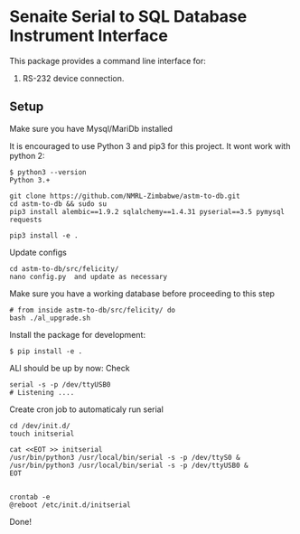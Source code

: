 # Senaite Serial to SQL Database Instrument Interface

This package provides a command line interface for:
1. RS-232 device connection.


## Setup

Make sure you have Mysql/MariDb installed

It is encouraged to use Python 3 and pip3 for this project. It wont work with python 2:

    $ python3 --version
    Python 3.+
    
    git clone https://github.com/NMRL-Zimbabwe/astm-to-db.git
    cd astm-to-db && sudo su
    pip3 install alembic==1.9.2 sqlalchemy==1.4.31 pyserial==3.5 pymysql requests
   
    pip3 install -e .
    
    
Update configs 

    cd astm-to-db/src/felicity/
    nano config.py  and update as necessary


Make sure you have a working database before proceeding to this step

    # from inside astm-to-db/src/felicity/ do
    bash ./al_upgrade.sh

Install the package for development:

    $ pip install -e .
    
    
ALl should be up by now: Check

    serial -s -p /dev/ttyUSB0
    # Listening ....
    

Create cron job to automaticaly run serial
    
    cd /dev/init.d/
    touch initserial
    
    cat <<EOT >> initserial
    /usr/bin/python3 /usr/local/bin/serial -s -p /dev/ttyS0 &
    /usr/bin/python3 /usr/local/bin/serial -s -p /dev/ttyUSB0 &
    EOT
    
    
    crontab -e
    @reboot /etc/init.d/initserial
    
Done!
    
    

